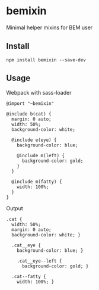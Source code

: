 # bemixin
Minimal helper mixins for BEM user

## Install

```
npm install bemixin --save-dev
```

## Usage

Webpack with sass-loader

```
@import "~bemixin"

@include b(cat) {
  margin: 0 auto;
  width: 50%;
  background-color: white;

  @include e(eye) {
    background-color: blue;

    @include m(left) {
      background-color: gold;
    }
  }

  @include m(fatty) {
    width: 100%;
  }
}
```

Output

```
.cat {
  width: 50%;
  margin: 0 auto;
  background-color: white; }

  .cat__eye {
    background-color: blue; }

    .cat__eye--left {
      background-color: gold; }

  .cat--fatty {
    width: 100%; }
```
